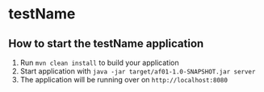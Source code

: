 # testName

How to start the testName application
---

1. Run `mvn clean install` to build your application
1. Start application with `java -jar target/af01-1.0-SNAPSHOT.jar server`
1. The application will be running over on `http://localhost:8080`
